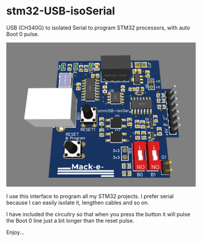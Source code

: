 # stm32-USB-isoSerial
USB (CH340G) to isolated Serial to program STM32 processors, with auto Boot 0 pulse.


![STM32 USB to isolated Serial](https://github.com/mackelec/stm32-USB-isoSerial/blob/main/usbSerial-iso.PNG)


I use this interface to program all my STM32 projects.  I prefer serial because I can easily isolate it, lengthen cables and so on.

I have included the circuitry so that when you press the button it will pulse the Boot 0 line just a bit longer than the reset pulse.  

Enjoy...

